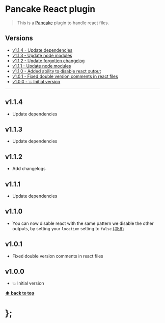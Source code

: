 Pancake React plugin
=================

> This is a [Pancake](https://github.com/govau/pancake) plugin to handle react files.


## Versions

* [v1.1.4 - Update dependencies](v114)
* [v1.1.3 - Update node modules](v113)
* [v1.1.2 - Update forgotten changelog](v112)
* [v1.1.1 - Update node modules](v111)
* [v1.1.0 - Added ability to disable react output](v110)
* [v1.0.1 - Fixed double version comments in react files](v101)
* [v1.0.0 - 💥 Initial version](v100)


----------------------------------------------------------------------------------------------------------------------------------------------------------------

## v1.1.4

- Update dependencies

## v1.1.3

- Update dependencies


## v1.1.2

- Add changelogs


## v1.1.1

- Update dependencies


## v1.1.0

- You can now disable react with the same pattern we disable the other outputs, by setting your `location` setting to `false`
  [(#56)](https://github.com/govau/pancake/issues/56)


## v1.0.1

- Fixed double version comments in react files


## v1.0.0

- 💥 Initial version


**[⬆ back to top](#contents)**


# };
